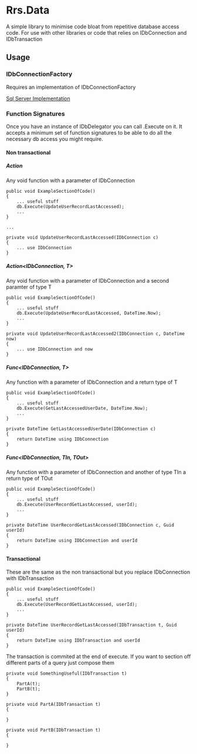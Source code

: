 Rrs.Data
========
A simple library to minimise code bloat from repetitive database access code. For use with other libraries or code that relies on IDbConnection and IDbTransaction

Usage
-----

### IDbConnectionFactory

Requires an implementation of IDbConnectionFactory

[Sql Server Implementation](https://github.com/rrs/DataSqlServer)

### Function Signatures

Once you have an instance of IDbDelegator you can call .Execute on it. It accepts a minimum set of function signatures to be able to do all the necessary db access you might require.

#### Non transactional

##### Action<IDbConnection>
 
 Any void function with a parameter of IDbConnection

```
public void ExampleSectionOfCode()
{
    ... useful stuff
    db.Execute(UpdateUserRecordLastAccessed);
    ...
}

...

private void UpdateUserRecordLastAccessed(IDbConnection c)
{
    ... use IDbConnection
}

```

##### Action<IDbConnection, T>

 Any void function with a parameter of IDbConnection and a second paramter of type T

```
public void ExampleSectionOfCode()
{
    ... useful stuff
    db.Execute(UpdateUserRecordLastAccessed, DateTime.Now);
    ...
}

private void UpdateUserRecordLastAccessed2(IDbConnection c, DateTime now)
{
    ... use IDbConnection and now
}

```

##### Func<IDbConnection, T>

Any function with a parameter of IDbConnection and a return type of T 

```
public void ExampleSectionOfCode()
{
    ... useful stuff
    db.Execute(GetLastAccessedUserDate, DateTime.Now);
    ...
}

private DateTime GetLastAccessedUserDate(IDbConnection c)
{
    return DateTime using IDbConnection
}

```

##### Func<IDbConnection, TIn, TOut>

Any function with a parameter of IDbConnection and another of type TIn a return type of TOut

```
public void ExampleSectionOfCode()
{
    ... useful stuff
    db.Execute(UserRecordGetLastAccessed, userId);
    ...
}

private DateTime UserRecordGetLastAccessed(IDbConnection c, Guid userId)
{
    return DateTime using IDbConnection and userId
}

```

#### Transactional

These are the same as the non transactional but you replace IDbConnection with IDbTransaction

```
public void ExampleSectionOfCode()
{
    ... useful stuff
    db.Execute(UserRecordGetLastAccessed, userId);
    ...
}

private DateTime UserRecordGetLastAccessed(IDbTransaction t, Guid userId)
{
    return DateTime using IDbTransaction and userId
}

```

The transaction is commited at the end of execute. If you want to section off different parts of a query just compose them

```
private void SomethingUseful(IDbTransaction t)
{
    PartA(t);
    PartB(t);
}

private void PartA(IDbTransaction t)
{
    
}

private void PartB(IDbTransaction t)
{
    
}

```